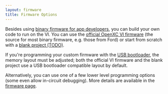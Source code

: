 ```yaml
---
layout: firmware
title: Firmware Options
---
```


<p>Besides using <a
href="http://openxcplatform.com/vehicle-interface/firmware.html">binary
firmware for app developers</a>, you can build your own code to run on the
VI. You can use the <a
href="http://vi-firmware.openxcplatform.com">official OpenXC VI
firmware</a> (the source for most binary firmware, e.g. those from Ford)
or start from scratch with a <a href="">blank project (TODO)</a>.</p>

<p>If you're programming your custom firmware with the <a
href="/firmware/usb.html">USB bootloader</a>, the memory layout must be
adjusted; both the official VI firmware and the blank project use a USB
bootloader compatible layout by default.</p>

<p>Alternatively, you can use one of a few lower level programming options
(some even allow in-circuit debugging). More details are available in the
<a href="/firmware/index.html">firmware page</a>.
